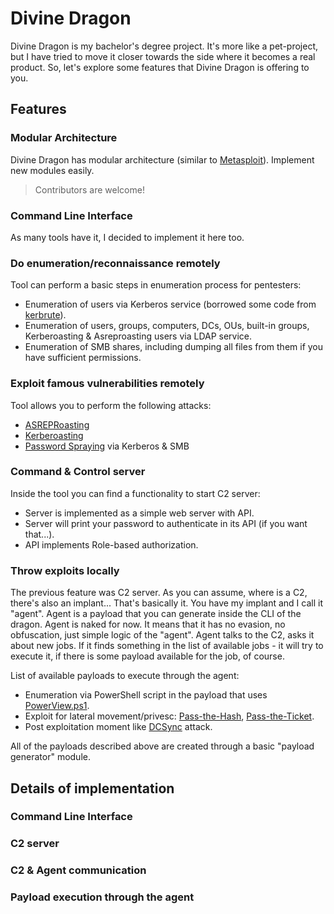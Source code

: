 # Divine Dragon

Divine Dragon is my bachelor's degree project. It's more like a pet-project, but I have tried to move it closer towards the side where it becomes a real product. So, let's explore some features that Divine Dragon is offering to you.

## Features

### Modular Architecture

Divine Dragon has modular architecture (similar to [Metasploit](https://github.com/rapid7/metasploit-framework)). Implement new modules easily.

>Contributors are welcome!

### Command Line Interface

As many tools have it, I decided to implement it here too.

### Do enumeration/reconnaissance remotely

Tool can perform a basic steps in enumeration process for pentesters:
* Enumeration of users via Kerberos service (borrowed some code from [kerbrute](https://github.com/ropnop/kerbrute)).
* Enumeration of users, groups, computers, DCs, OUs, built-in groups, Kerberoasting & Asreproasting users via LDAP service.
* Enumeration of SMB shares, including dumping all files from them if you have sufficient permissions.

### Exploit famous vulnerabilities remotely

Tool allows you to perform the following attacks:
* [ASREPRoasting](https://attack.mitre.org/techniques/T1558/004/)
* [Kerberoasting](https://attack.mitre.org/techniques/T1558/003/)
* [Password Spraying](https://attack.mitre.org/techniques/T1110/003/) via Kerberos & SMB

### Command & Control server

Inside the tool you can find a functionality to start C2 server:
* Server is implemented as a simple web server with API.
* Server will print your password to authenticate in its API (if you want that...).
* API implements Role-based authorization.

### Throw exploits locally

The previous feature was C2 server. As you can assume, where is a C2, there's also an implant... That's basically it. You have my implant and I call it "agent". Agent is a payload that you can generate inside the CLI of the dragon. Agent is naked for now. It means that it has no evasion, no obfuscation, just simple logic of the "agent". Agent talks to the C2, asks it about new jobs. If it finds something in the list of available jobs - it will try to execute it, if there is some payload available for the job, of course.

List of available payloads to execute through the agent:
* Enumeration via PowerShell script in the payload that uses [PowerView.ps1](https://github.com/PowerShellMafia/PowerSploit/blob/master/Recon/PowerView.ps1).
* Exploit for lateral movement/privesc: [Pass-the-Hash](https://attack.mitre.org/techniques/T1075/), [Pass-the-Ticket](https://attack.mitre.org/techniques/T1550/003/).
* Post exploitation moment like [DCSync](https://attack.mitre.org/techniques/T1003/006/) attack.

All of the payloads described above are created through a basic "payload generator" module.

## Details of implementation

### Command Line Interface

### C2 server

### C2 & Agent communication

### Payload execution through the agent